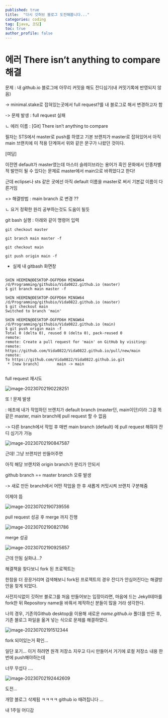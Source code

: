 ```yaml
---
published: true
title:  "다시 깃허브 블로그 도전해봅니다..."
categories: coding
tag: [java, 코딩] 
toc: true
author_profile: false 
---
```

# 에러 There isn’t anything to compare  해결 

 

문제 : 내 github.io 블로그에 아무리 커밋을 해도 잔디심기(내 커밋기록에 반영되지 않음)

-> minimal.stake로 잡혀있는곳에서 full request?를 내 블로그로 해서 변경하고자 함 

-> 문제 발생 : full request 실패 

 ㄴ  에러 이름 : [Git] There isn’t anything to compare



필자는 STS에서 master로 push를 하였고 기본 브랜치가 master로 잡혀있어서 아직 main 브랜치에 미 적용 단계여서 위와 같은 문구가 나왔던 것이다.

[여담]

이전엔 default가 master였는데 마스터 슬레이브라는 용어가 흑인 문화에서 인종차별적 발언이 될 수 있다는 문제로 master에서 main으로 바뀌었다고 한다!

근데 eclipse나 sts 같은 곳에선 아직 default 이름을 master로 써서 기본값 이름이 다른거임 



=> 해결방법 : main branch 로 변경 ??



ㄴ 요거 정확한 원리 공부하는것도 도움이 될듯 



git bash 실행  : 아래와 같이 명령어 입력 

```git
git checkout master

git branch main master -f

git checkout main

git push origin main -f
```





* 실제 내 gitbash 화면창 

```git

SHIN HEEMIN@DESKTOP-DGFPD6H MINGW64 /d/Programming/githubio/Vida0822.github.io (master)
$ git branch main master -f

SHIN HEEMIN@DESKTOP-DGFPD6H MINGW64 /d/Programming/githubio/Vida0822.github.io (master)
$ git checkout main
Switched to branch 'main'

SHIN HEEMIN@DESKTOP-DGFPD6H MINGW64 /d/Programming/githubio/Vida0822.github.io (main)
$ git push origin main -f
Total 0 (delta 0), reused 0 (delta 0), pack-reused 0
remote:
remote: Create a pull request for 'main' on GitHub by visiting:
remote:      https://github.com/Vida0822/Vida0822.github.io/pull/new/main
remote:
To https://github.com/Vida0822/Vida0822.github.io.git
 * [new branch]        main -> main


```





full request 재시도 

![image-20230702190228251](D:\Programming\githubio\Vida0822.github.io\images\2023-07-02-mastermainbranch\image-20230702190228251.png)

또 ! 문제 발생 

: 애초에 내가 작업하던 브랜치가 default branch (master던, main이던)이라 그걸 똑같은 master, main branch에 pull request 할 수 없음 

-> 다른 branch에서 작업 후 매번 main branch (default) 에 pull request 해줘야 잔디 심기가 가능

![image-20230702190847587](D:\Programming\githubio\Vida0822.github.io\images\2023-07-02-mastermainbranch\image-20230702190847587.png)





근데! 그냥 브랜치만 만들어주면 

아직 해당 브랜치와 origin branch가 분리가 안되서 

github branch == master branch 오류 발생 

-> 새로 만든 branch에서 어떤 작업을 한 후 새롭게 커밋시켜 브랜치 구분해줌 



이제야 뜸 

![image-20230702190739556](D:\Programming\githubio\Vida0822.github.io\images\2023-07-02-mastermainbranch\image-20230702190739556.png)





pull request 성공 후 merge 까지 진행 

![image-20230702190821786](D:\Programming\githubio\Vida0822.github.io\images\2023-07-02-mastermainbranch\image-20230702190821786.png)





merge 성공 

![image-20230702190925657](D:\Programming\githubio\Vida0822.github.io\images\2023-07-02-mastermainbranch\image-20230702190925657.png)



근데 안됨 실화냐...?

해결책을 찾다보니 fork 된 프로젝트는 

한참을 더 끙끙거리며 검색해보니 fork된 프로젝트의 경우 잔디가 안심어진다는 해결방안을 찾게 되었다.

사전지식없이 깃허브 블로그를 처음 만들어보는 입장이라면, 마음에 드는 Jekyll테마를 fork한 뒤 Repository name을 바꿔서 제작하신 분들이 많을 거라 생각한다.

나의 경우, 기존의Github desktop을 이용해 새로운 *name.github.io* 폴더를 만든 후, 기존 블로그 파일을 옮겨 넣는 식으로 문제를 해결하였다.



![image-20230702191512344](D:\Programming\githubio\Vida0822.github.io\images\2023-07-02-mastermainbranch\image-20230702191512344.png)

fork 되어있는거 확인...



일단 포기... 이거 하려면 원격 저장소 지우고 다시 만들어서 거기에 로컬 저장소 내용 한번에 push해야하는데 

너무 무섭다 .... 

![image-20230702192442609](D:\Programming\githubio\Vida0822.github.io\images\2023-07-02-mastermainbranch\image-20230702192442609.png)

도전...



개망 블로그 삭제됨 ㅋㅋㅋㅋ github io 때려칩니다 ...

내 1주일 어디감 